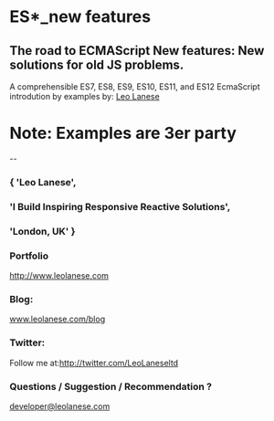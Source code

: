 # ES*_new features

## The road to ECMAScript New features: New solutions for old JS problems.
A comprehensible ES7, ES8, ES9, ES10, ES11, and ES12 EcmaScript introdution by examples by: <a href="http://twitter.com/LeoLaneseltd" target="_blank">Leo Lanese</a><br>

# Note: Examples are 3er party
--

### { 'Leo Lanese',
###   'I Build Inspiring Responsive Reactive Solutions',
###   'London, UK' }

### Portfolio<br>
<a href="http://www.leolanese.com" target="_blank">http://www.leolanese.com</a><br>

### Blog:<br>
<a href="http://www.leolanese.com/blog" target="_blank">www.leolanese.com/blog</a><br>

### Twitter:<br>
Follow me at:<a href="http://twitter.com/LeoLaneseltd" target="_blank">http://twitter.com/LeoLaneseltd</a><br>

### Questions / Suggestion / Recommendation ?<br>
<a href="mail:to">developer@leolanese.com</a><br>
